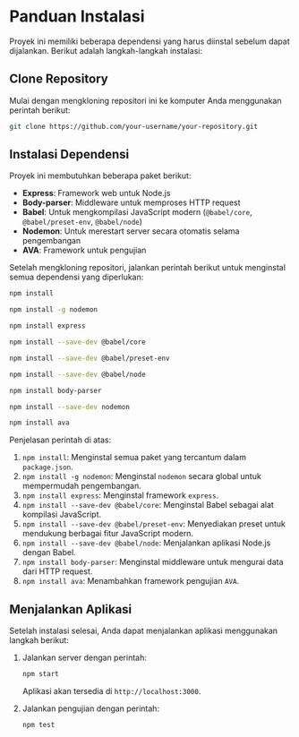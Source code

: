 # Panduan Instalasi

Proyek ini memiliki beberapa dependensi yang harus diinstal sebelum dapat dijalankan. Berikut adalah langkah-langkah instalasi:

## Clone Repository

Mulai dengan mengkloning repositori ini ke komputer Anda menggunakan perintah berikut:

```bash
git clone https://github.com/your-username/your-repository.git
```

## Instalasi Dependensi

Proyek ini membutuhkan beberapa paket berikut:
- **Express**: Framework web untuk Node.js
- **Body-parser**: Middleware untuk memproses HTTP request
- **Babel**: Untuk mengkompilasi JavaScript modern (`@babel/core`, `@babel/preset-env`, `@babel/node`)
- **Nodemon**: Untuk merestart server secara otomatis selama pengembangan
- **AVA**: Framework untuk pengujian

Setelah mengkloning repositori, jalankan perintah berikut untuk menginstal semua dependensi yang diperlukan:

```bash
npm install

npm install -g nodemon

npm install express

npm install --save-dev @babel/core

npm install --save-dev @babel/preset-env

npm install --save-dev @babel/node

npm install body-parser

npm install --save-dev nodemon

npm install ava
```

Penjelasan perintah di atas:
1. `npm install`: Menginstal semua paket yang tercantum dalam `package.json`.
2. `npm install -g nodemon`: Menginstal `nodemon` secara global untuk mempermudah pengembangan.
3. `npm install express`: Menginstal framework `express`.
4. `npm install --save-dev @babel/core`: Menginstal Babel sebagai alat kompilasi JavaScript.
5. `npm install --save-dev @babel/preset-env`: Menyediakan preset untuk mendukung berbagai fitur JavaScript modern.
6. `npm install --save-dev @babel/node`: Menjalankan aplikasi Node.js dengan Babel.
7. `npm install body-parser`: Menginstal middleware untuk mengurai data dari HTTP request.
8. `npm install ava`: Menambahkan framework pengujian `AVA`.

## Menjalankan Aplikasi

Setelah instalasi selesai, Anda dapat menjalankan aplikasi menggunakan langkah berikut:

1. Jalankan server dengan perintah:
   ```bash
   npm start
   ```
   Aplikasi akan tersedia di `http://localhost:3000`.

2. Jalankan pengujian dengan perintah:
   ```bash
   npm test
   ```
